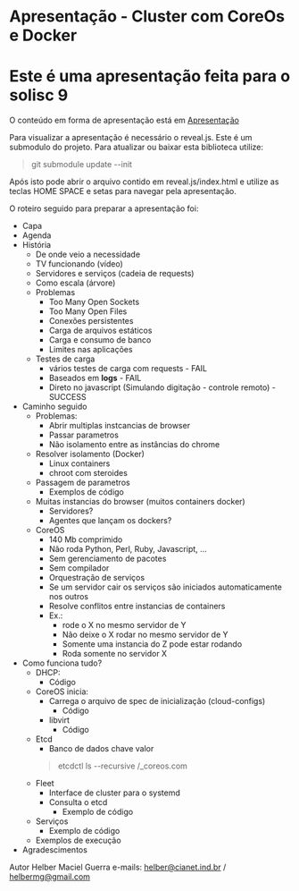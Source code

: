 Apresentação - Cluster com CoreOs e Docker
==========================================

# Este é uma apresentação feita para o solisc 9

O conteúdo em forma de apresentação está em [Apresentação](reveal.js/index.html)

Para visualizar a apresentação é necessário o reveal.js.
Este é um submodulo do projeto.
Para atualizar ou baixar esta biblioteca utilize:
> git submodule update --init

Após isto pode abrir o arquivo contido em reveal.js/index.html e utilize as teclas HOME SPACE e setas para navegar pela apresentação.

O roteiro seguido para preparar a apresentação foi:

- Capa
- Agenda
- História
    - De onde veio a necessidade
    - TV funcionando (vídeo)
    - Servidores e serviços (cadeia de requests)
    - Como escala (árvore)
    - Problemas
        - Too Many Open Sockets
        - Too Many Open Files
        - Conexões persistentes
        - Carga de arquivos estáticos
        - Carga e consumo de banco
        - Limites nas aplicações
    - Testes de carga
        - vários testes de carga com requests - FAIL
        - Baseados em **logs** - FAIL
        - Direto no javascript (Simulando digitação - controle remoto) - SUCCESS
- Caminho seguido
    - Problemas:
        - Abrir multiplas instcancias de browser
        - Passar parametros
        - Não isolamento entre as instâncias do chrome
    - Resolver isolamento (Docker)
        - Linux containers
        - chroot com steroides
    - Passagem de parametros
        - Exemplos de código
    - Muitas instancias do browser (muitos containers docker)
        - Servidores?
        - Agentes que lançam os dockers?
    - CoreOS
        - 140 Mb comprimido
        - Não roda Python, Perl, Ruby, Javascript, ...
        - Sem gerenciamento de pacotes
        - Sem compilador
        - Orquestração de serviços
        - Se um servidor cair os serviços são iniciados automaticamente nos outros
        - Resolve conflitos entre instancias de containers
        - Ex.:
            - rode o X no mesmo servidor de Y
            - Não deixe o X rodar no mesmo servidor de Y
            - Somente uma instancia do Z pode estar rodando
            - Roda somente no servidor X
- Como funciona tudo?
    - DHCP:
        - Código
    - CoreOS inicia:
        - Carrega o arquivo de spec de inicialização (cloud-configs)
            - Código
        - libvirt
            - Código
    - Etcd
        - Banco de dados chave valor
        >etcdctl ls --recursive /_coreos.com
    - Fleet
        - Interface de cluster para o systemd
        - Consulta o etcd
            - Exemplo de código
    - Serviços
        - Exemplo de código
    - Exemplos de execução
- Agradescimentos

Autor Helber Maciel Guerra
e-mails: helber@cianet.ind.br / helbermg@gmail.com

